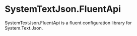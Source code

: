 # SystemTextJson.FluentApi
SystemTextJson.FluentApi is a fluent configuration library for System.Text.Json.